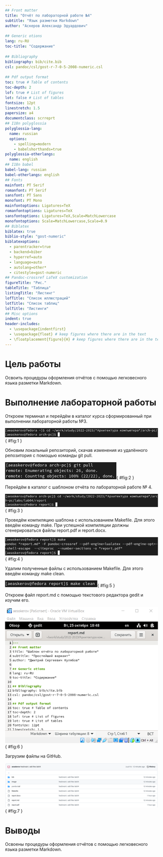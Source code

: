 ```yaml
---
## Front matter
title: "Отчёт по лабораторной работе №4"
subtitle: "Язык разметки Markdown"
author: "Аскеров Александр Эдуардович"

## Generic otions
lang: ru-RU
toc-title: "Содержание"

## Bibliography
bibliography: bib/cite.bib
csl: pandoc/csl/gost-r-7-0-5-2008-numeric.csl

## Pdf output format
toc: true # Table of contents
toc-depth: 2
lof: true # List of figures
lot: false # List of tables
fontsize: 12pt
linestretch: 1.5
papersize: a4
documentclass: scrreprt
## I18n polyglossia
polyglossia-lang:
  name: russian
  options:
	- spelling=modern
	- babelshorthands=true
polyglossia-otherlangs:
  name: english
## I18n babel
babel-lang: russian
babel-otherlangs: english
## Fonts
mainfont: PT Serif
romanfont: PT Serif
sansfont: PT Sans
monofont: PT Mono
mainfontoptions: Ligatures=TeX
romanfontoptions: Ligatures=TeX
sansfontoptions: Ligatures=TeX,Scale=MatchLowercase
monofontoptions: Scale=MatchLowercase,Scale=0.9
## Biblatex
biblatex: true
biblio-style: "gost-numeric"
biblatexoptions:
  - parentracker=true
  - backend=biber
  - hyperref=auto
  - language=auto
  - autolang=other*
  - citestyle=gost-numeric
## Pandoc-crossref LaTeX customization
figureTitle: "Рис."
tableTitle: "Таблица"
listingTitle: "Листинг"
lofTitle: "Список иллюстраций"
lotTitle: "Список таблиц"
lolTitle: "Листинги"
## Misc options
indent: true
header-includes:
  - \usepackage{indentfirst}
  - \usepackage{float} # keep figures where there are in the text
  - \floatplacement{figure}{H} # keep figures where there are in the text
---
```


# Цель работы

Освоить процедуры оформления отчётов с помощью легковесного языка разметки Markdown.

# Выполнение лабораторной работы

Откроем терминал и перейдём в каталог курса сформированный при выполнении лабораторной работы №3.

![Переход в каталог курса.](image/1.png){ #fig:1 }

Обновим локальный репозиторий, скачав изменения из удалённого репозитория с помощью команды git pull.

![Обновление локального репозитория.](image/2.png){ #fig:2 }

Перейдём в каталог с шаблоном отчёта по лабораторной работе № 4.

![Переход в каталог с шаблоном отчёта по лабораторной работе № 4.](image/3.png){ #fig:3 }

Проведём компиляцию шаблона с использованием Makefile. Для этого введём команду make. При успешной компиляции должны сгенерироваться файлы report.pdf и report.docx.

![Компиляция шаблона и генерация файлов report.pdf и report.docx.](image/4.png){ #fig:4 }

Удалим полученные файлы с использованием Makefile. Для этого введём команду make clean.

![Удаление полученных файлов.](image/5.png){ #fig:5 }

Откроем файл report.md c помощью текстового редактора gedit и изучим его.

![Содержимое файла report.md.](image/6.png){ #fig:6 }

Загрузим файлы на GitHub.

![Загрузка файлов на GitHub.](image/7.png){ #fig:7 }

# Выводы

Освоены процедуры оформления отчётов с помощью легковесного языка разметки Markdown.
